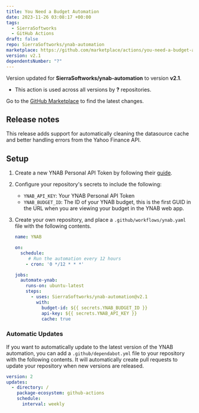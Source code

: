 ```yaml
---
title: You Need a Budget Automation
date: 2023-11-26 03:08:17 +00:00
tags:
  - SierraSoftworks
  - GitHub Actions
draft: false
repo: SierraSoftworks/ynab-automation
marketplace: https://github.com/marketplace/actions/you-need-a-budget-automation
version: v2.1
dependentsNumber: "?"
---
```



Version updated for **SierraSoftworks/ynab-automation** to version **v2.1**.
- This action is used across all versions by **?** repositories.

Go to the [GitHub Marketplace](https://github.com/marketplace/actions/you-need-a-budget-automation) to find the latest changes.

## Release notes

This release adds support for automatically cleaning the datasource cache and better handling errors from the Yahoo Finance API.

## Setup
1. Create a new YNAB Personal API Token by following their [guide](https://api.youneedabudget.com/#personal-access-tokens).
2. Configure your repository's secrets to include the following:
   - `YNAB_API_KEY`: Your YNAB Personal API Token
   - `YNAB_BUDGET_ID`: The ID of your YNAB budget, this is the first GUID in the URL when you are viewing your budget in the YNAB web app.
3. Create your own repository, and place a `.github/workflows/ynab.yaml` file with the following contents.
   
   ```yaml
   name: YNAB

   on:
     schedule:
        # Run the automation every 12 hours
       - cron: '0 */12 * * *'

   jobs:
     automate-ynab:
       runs-on: ubuntu-latest
       steps:
         - uses: SierraSoftworks/ynab-automation@v2.1
           with:
             budget-id: ${{ secrets.YNAB_BUDGET_ID }}
             api-key: ${{ secrets.YNAB_API_KEY }}
             cache: true
   ```

### Automatic Updates
If you want to automatically update to the latest version of the YNAB automation, you can add a `.github/dependabot.yml` file
to your repository with the following contents. It will automatically create pull requests to update your repository when new
versions are released.

```yaml
version: 2
updates:
  - directory: /
    package-ecosystem: github-actions
    schedule:
      interval: weekly
```
